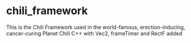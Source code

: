 # chili_framework
This is the Chili Framework used in the world-famous, erection-inducing, cancer-curing Planet Chili C++ with Vec2, frameTimer and RectF added
